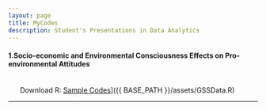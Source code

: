 ```yaml
---
layout: page
title: MyCodes
description: Student's Presentations in Data Analytics
---
```



#### 1.Socio-economic and Environmental Consciousness Effects on Pro-environmental Attitudes
<br/>&nbsp; &nbsp; &nbsp; Download R:
[Sample Codes](icons16/pdf-icon.png)]({{ BASE_PATH }}/assets/GSSData.R)
&nbsp; &nbsp; &nbsp; 

---
